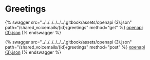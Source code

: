 # Greetings

{% swagger src="../../../../../../.gitbook/assets/openapi (3).json" path="/shared_voicemails/{id}/greetings" method="get" %}
[openapi (3).json](<../../../../../../.gitbook/assets/openapi (3).json>)
{% endswagger %}

{% swagger src="../../../../../../.gitbook/assets/openapi (3).json" path="/shared_voicemails/{id}/greetings" method="post" %}
[openapi (3).json](<../../../../../../.gitbook/assets/openapi (3).json>)
{% endswagger %}
